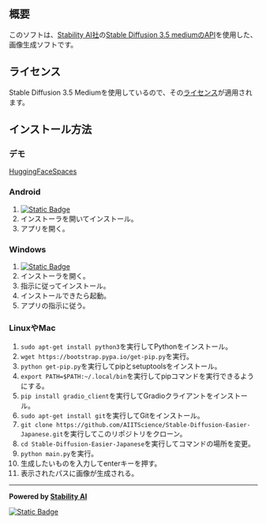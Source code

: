 
## 概要
このソフトは、[Stability AI社](https://stability.ai/)の[Stable Diffusion 3.5 mediumのAPI](https://huggingface.co/spaces/stabilityai/stable-diffusion-3.5-medium)を使用した、画像生成ソフトです。
## ライセンス
Stable Diffusion 3.5 Mediumを使用しているので、その[ライセンス](https://github.com/AIITScience/Stable-Diffusion-Easier/blob/main/LICENSE.md)が適用されます。
## インストール方法
### デモ
[HuggingFaceSpaces](https://aiitscience-stable-diffusion-3-5-medium.hf.space/)
### Android
1. [![Static Badge](https://img.shields.io/badge/%E3%83%80%E3%82%A6%E3%83%B3%E3%83%AD%E3%83%BC%E3%83%89apk-green)](https://github.com/AIITScience/Stable-Diffusion-Easier-Japanese/releases/download/v1/Stable.Diffusion.Easier-v1-release.apk)
2. インストーラを開いてインストール。
3. アプリを開く。

### Windows
1. [![Static Badge](https://img.shields.io/badge/%E3%83%80%E3%82%A6%E3%83%B3%E3%83%AD%E3%83%BC%E3%83%89exe-green)](https://github.com/AIITScience/Stable-Diffusion-Easier-Japanese/releases/download/v1/Stable-Diffusion-easierSetup.exe)
2. インストーラを開く。
3. 指示に従ってインストール。
4. インストールできたら起動。
5. アプリの指示に従う。

### LinuxやMac
1. `sudo apt-get install python3`を実行してPythonをインストール。
2. `wget https://bootstrap.pypa.io/get-pip.py`を実行。
3. `python get-pip.py`を実行してpipとsetuptoolsをインストール。
4. `export PATH=$PATH:~/.local/bin`を実行してpipコマンドを実行できるようにする。
5. `pip install gradio_client`を実行してGradioクライアントをインストール。
6. `sudo apt-get install git`を実行してGitをインストール。
7. `git clone https://github.com/AIITScience/Stable-Diffusion-Easier-Japanese.git`を実行してこのリポジトリをクローン。
8. `cd Stable-Diffusion-Easier-Japanese`を実行してコマンドの場所を変更。
9. `python main.py`を実行。
10. 生成したいものを入力してenterキーを押す。
11. 表示されたパスに画像が生成される。

---
**Powered by [Stability AI](https://stability.ai/)**

[![Static Badge](https://img.shields.io/badge/%E3%83%9B%E3%83%BC%E3%83%A0%E3%81%AB%E6%88%BB%E3%82%8B-blue)](https://aiitscience.github.io/) 
